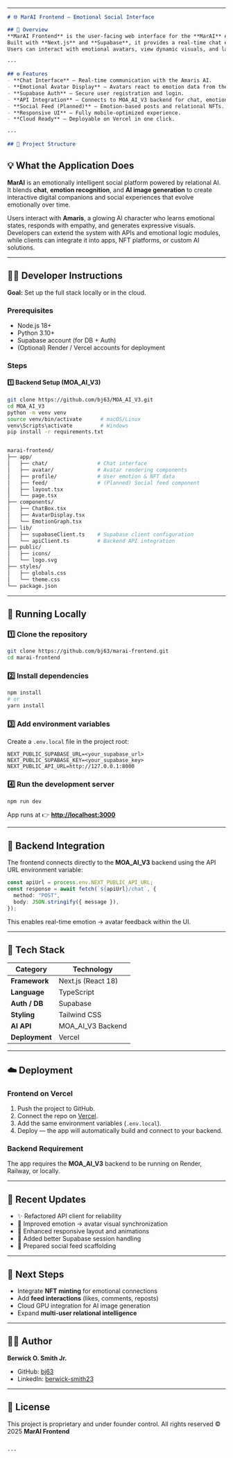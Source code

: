
---

```markdown
# 🌐 MarAI Frontend – Emotional Social Interface

## 📖 Overview
**MarAI Frontend** is the user-facing web interface for the **MarAI** ecosystem.  
Built with **Next.js** and **Supabase**, it provides a real-time chat experience with **Amaris**, the relational AI.  
Users can interact with emotional avatars, view dynamic visuals, and later connect socially via NFT-based relationships.

---

## ⚙️ Features
- **Chat Interface** – Real-time communication with the Amaris AI.  
- **Emotional Avatar Display** – Avatars react to emotion data from the backend.  
- **Supabase Auth** – Secure user registration and login.  
- **API Integration** – Connects to MOA_AI_V3 backend for chat, emotion, and image generation.  
- **Social Feed (Planned)** – Emotion-based posts and relational NFTs.  
- **Responsive UI** – Fully mobile-optimized experience.  
- **Cloud Ready** – Deployable on Vercel in one click.

---

## 🧩 Project Structure
```
## 💡 What the Application Does

**MarAI** is an emotionally intelligent social platform powered by relational AI.  
It blends **chat**, **emotion recognition**, and **AI image generation** to create interactive digital companions and social experiences that evolve emotionally over time.

Users interact with **Amaris**, a glowing AI character who learns emotional states, responds with empathy, and generates expressive visuals.  
Developers can extend the system with APIs and emotional logic modules, while clients can integrate it into apps, NFT platforms, or custom AI solutions.

---

## 🧑‍💻 Developer Instructions

**Goal:** Set up the full stack locally or in the cloud.

### Prerequisites
- Node.js 18+  
- Python 3.10+  
- Supabase account (for DB + Auth)  
- (Optional) Render / Vercel accounts for deployment  

### Steps

#### 1️⃣ Backend Setup (MOA_AI_V3)
```bash
git clone https://github.com/bj63/MOA_AI_V3.git
cd MOA_AI_V3
python -m venv venv
source venv/bin/activate      # macOS/Linux
venv\Scripts\activate         # Windows
pip install -r requirements.txt


marai-frontend/
├── app/
│   ├── chat/                # Chat interface
│   ├── avatar/              # Avatar rendering components
│   ├── profile/             # User emotion & NFT data
│   ├── feed/                # (Planned) Social feed component
│   ├── layout.tsx
│   └── page.tsx
├── components/
│   ├── ChatBox.tsx
│   ├── AvatarDisplay.tsx
│   └── EmotionGraph.tsx
├── lib/
│   ├── supabaseClient.ts    # Supabase client configuration
│   └── apiClient.ts         # Backend API integration
├── public/
│   ├── icons/
│   └── logo.svg
├── styles/
│   ├── globals.css
│   └── theme.css
└── package.json

````

---

## 🚀 Running Locally

### 1️⃣ Clone the repository
```bash
git clone https://github.com/bj63/marai-frontend.git
cd marai-frontend
````

### 2️⃣ Install dependencies

```bash
npm install
# or
yarn install
```

### 3️⃣ Add environment variables

Create a `.env.local` file in the project root:

```
NEXT_PUBLIC_SUPABASE_URL=<your_supabase_url>
NEXT_PUBLIC_SUPABASE_KEY=<your_supabase_key>
NEXT_PUBLIC_API_URL=http://127.0.0.1:8000
```

### 4️⃣ Run the development server

```bash
npm run dev
```

App runs at 👉 **[http://localhost:3000](http://localhost:3000)**

---

## 🔌 Backend Integration

The frontend connects directly to the **MOA_AI_V3** backend using the API URL environment variable:

```ts
const apiUrl = process.env.NEXT_PUBLIC_API_URL;
const response = await fetch(`${apiUrl}/chat`, {
  method: "POST",
  body: JSON.stringify({ message }),
});
```

This enables real-time emotion → avatar feedback within the UI.

---

## 🧱 Tech Stack

| Category       | Technology         |
| -------------- | ------------------ |
| **Framework**  | Next.js (React 18) |
| **Language**   | TypeScript         |
| **Auth / DB**  | Supabase           |
| **Styling**    | Tailwind CSS       |
| **AI API**     | MOA_AI_V3 Backend  |
| **Deployment** | Vercel             |

---

## ☁️ Deployment

### **Frontend on Vercel**

1. Push the project to GitHub.
2. Connect the repo on [Vercel](https://vercel.com).
3. Add the same environment variables (`.env.local`).
4. Deploy — the app will automatically build and connect to your backend.

### **Backend Requirement**

The app requires the **MOA_AI_V3** backend to be running on Render, Railway, or locally.

---

## 🔄 Recent Updates

* ✨ Refactored API client for reliability
* 💫 Improved emotion → avatar visual synchronization
* 📱 Enhanced responsive layout and animations
* 🔧 Added better Supabase session handling
* 🧩 Prepared social feed scaffolding

---

## 🧠 Next Steps

* Integrate **NFT minting** for emotional connections
* Add **feed interactions** (likes, comments, reposts)
* Cloud GPU integration for AI image generation
* Expand **multi-user relational intelligence**

---

## 👨‍💻 Author

**Berwick O. Smith Jr.**

* GitHub: [bj63](https://github.com/bj63)
* LinkedIn: [berwick-smith23](https://www.linkedin.com/in/berwick-smith23)

---

## 📜 License

This project is proprietary and under founder control.
All rights reserved © 2025 **MarAI Frontend**

```

---

```
